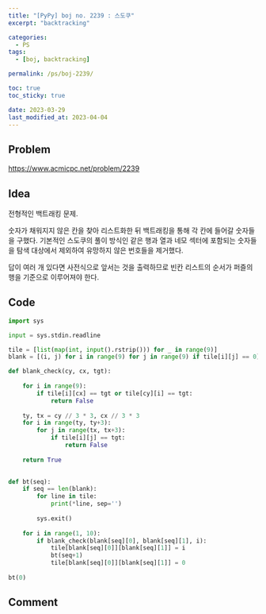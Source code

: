 ```yaml
---
title: "[PyPy] boj no. 2239 : 스도쿠"
excerpt: "backtracking"

categories:
  - PS
tags:
  - [boj, backtracking]

permalink: /ps/boj-2239/

toc: true
toc_sticky: true

date: 2023-03-29
last_modified_at: 2023-04-04
---
```


## Problem

<https://www.acmicpc.net/problem/2239>

## Idea

전형적인 백트래킹 문제.

숫자가 채워지지 않은 칸을 찾아 리스트화한 뒤 백트래킹을 통해 각 칸에 들어갈 숫자들을 구했다. 기본적인 스도쿠의 풀이 방식인 같은 행과 열과 네모 섹터에 포함되는 숫자들을 탐색 대상에서 제외하여 유망하지 않은 번호들을 제거했다.

답이 여러 개 있다면 사전식으로 앞서는 것을 출력하므로 빈칸 리스트의 순서가 퍼즐의 행을 기준으로 이루어져야 한다.

## Code

```py
import sys

input = sys.stdin.readline

tile = [list(map(int, input().rstrip())) for _ in range(9)]
blank = [(i, j) for i in range(9) for j in range(9) if tile[i][j] == 0]

def blank_check(cy, cx, tgt):
    
    for i in range(9):
        if tile[i][cx] == tgt or tile[cy][i] == tgt:
            return False
        
    ty, tx = cy // 3 * 3, cx // 3 * 3    
    for i in range(ty, ty+3):
        for j in range(tx, tx+3):
            if tile[i][j] == tgt:
                return False
            
    return True
         

def bt(seq):
    if seq == len(blank):
        for line in tile:
            print(*line, sep='')
        
        sys.exit()
    
    for i in range(1, 10):
        if blank_check(blank[seq][0], blank[seq][1], i):
            tile[blank[seq][0]][blank[seq][1]] = i
            bt(seq+1)
            tile[blank[seq][0]][blank[seq][1]] = 0
       
bt(0)
```

## Comment

